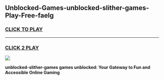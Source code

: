 
## Unblocked-Games-unblocked-slither-games-Play-Free-faelg
<h3>
<a href="https://premium76.site?title=unblocked-slither-games&ref=15A">CLICK TO PLAY</a></h3>
<hr>

<h3>
<a href="https://premium76.site?title=unblocked-slither-games&ref=15A">CLICK 2 PLAY</a>
  
</h3>

<a href="https://premium76.site?title=unblocked-slither-games&ref=15A"><img src="https://clearcache.store/games.png"></a>


**unblocked-slither-games games unblocked: Your Gateway to Fun and Accessible Online Gaming**

